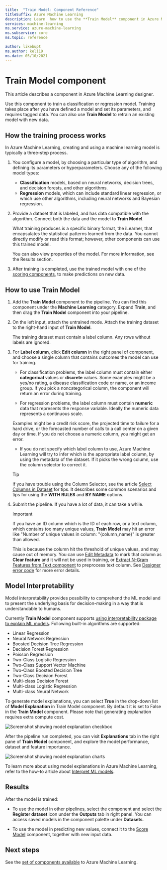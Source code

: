 ```yaml
---
title:  "Train Model: Component Reference"
titleSuffix: Azure Machine Learning
description: Learn  how to use the **Train Model** component in Azure Machine Learning to train a classification or regression model. 
services: machine-learning
ms.service: azure-machine-learning
ms.subservice: core
ms.topic: reference

author: likebupt
ms.author: keli19
ms.date: 05/10/2021
---
```

# Train Model component

This article describes a component in Azure Machine Learning designer.

Use this component to train a classification or regression model. Training takes place after you have defined a model and set its parameters, and requires tagged data. You can also use **Train Model** to retrain an existing model with new data. 

## How the training process works

In Azure Machine Learning, creating and using a machine learning model is typically a three-step process. 

1. You configure a model, by choosing a particular type of algorithm, and defining its parameters or hyperparameters. Choose any of the following model types: 

    + **Classification** models, based on neural networks, decision trees, and decision forests, and other algorithms.
    + **Regression** models, which can include standard linear regression, or which use other algorithms, including neural networks and Bayesian regression.  

2. Provide a dataset that is labeled, and has data compatible with the algorithm. Connect both the data and the model to **Train Model**.

    What training produces is a specific binary format, the iLearner, that encapsulates the statistical patterns learned from the data. You cannot directly modify or read this format; however, other components can use this trained model. 
    
    You can also view properties of the model. For more information, see the Results section.

3. After training is completed, use the trained model with one of the [scoring components](./score-model.md), to make predictions on new data.

## How to use Train Model 
    
1. Add the **Train Model** component to the pipeline.  You can find this component under the **Machine Learning** category. Expand **Train**, and then drag the **Train Model** component into your pipeline.
  
1.  On the left input, attach the untrained mode. Attach the training dataset to the right-hand input of **Train Model**.

    The training dataset must contain a label column. Any rows without labels are ignored.
  
1.  For **Label column**, click **Edit column** in the right panel of component, and choose a single column that contains outcomes the model can use for training.
  
    - For classification problems, the label column must contain either **categorical** values or **discrete** values. Some examples might be a yes/no rating, a disease classification code or name, or an income group.  If you pick a noncategorical column, the component will return an error during training.
  
    -   For regression problems, the label column must contain **numeric** data that represents the response variable. Ideally the numeric data represents a continuous scale. 
    
    Examples might be a credit risk score, the projected time to failure for a hard drive, or the forecasted number of calls to a call center on a given day or time.  If you do not choose a numeric column, you might get an error.
  
    -   If you do not specify which label column to use, Azure Machine Learning will try to infer which is the appropriate label column, by using the metadata of the dataset. If it picks the wrong column, use the column selector to correct it.
  
    > [!TIP] 
    > If you have trouble using the Column Selector, see the article [Select Columns in Dataset](./select-columns-in-dataset.md) for tips. It describes some common scenarios and tips for using the **WITH RULES** and **BY NAME** options.
  
1.  Submit the pipeline. If you have a lot of data, it can take a while.

    > [!IMPORTANT] 
    > If you have an ID column which is the ID of each row, or a text column, which contains too many unique values, **Train Model** may hit an error like "Number of unique values in column: "{column_name}" is greater than allowed.
    >
    > This is because the column hit the threshold of unique values, and may cause out of memory. You can use [Edit Metadata](edit-metadata.md) to mark that column as **Clear feature** and it will not be used in training, or [Extract N-Gram Features from Text component](extract-n-gram-features-from-text.md) to preprocess text column. See [Designer error code](././designer-error-codes.md) for more error details.

## Model Interpretability

Model interpretability provides possibility to comprehend the ML model and to present the underlying basis for decision-making in a way that is understandable to humans.

Currently **Train Model** component supports [using interpretability package to explain ML models](../v1/how-to-machine-learning-interpretability-aml.md#generate-feature-importance-values-via-remote-runs). Following built-in algorithms are supported:

- Linear Regression
- Neural Network Regression
- Boosted Decision Tree Regression
- Decision Forest Regression
- Poisson Regression
- Two-Class Logistic Regression
- Two-Class Support Vector Machine
- Two-Class Boosted Decision Tree
- Two-Class Decision Forest
- Multi-class Decision Forest
- Multi-class Logistic Regression
- Multi-class Neural Network

To generate model explanations, you can select **True** in the drop-down list of **Model Explanation** in Train Model component. By default it is set to False in the **Train Model** component. Please note that generating explanation requires extra compute cost.

![Screenshot showing model explanation checkbox](./media/module/train-model-explanation-checkbox.png)

After the pipeline run completed, you can visit **Explanations** tab in the right pane of **Train Model** component, and explore the model performance, dataset and feature importance.

![Screenshot showing model explanation charts](./media/module/train-model-explanations-tab.gif)

To learn more about using model explanations in Azure Machine Learning, refer to the how-to article about [Interpret ML models](../v1/how-to-machine-learning-interpretability-aml.md#generate-feature-importance-values-via-remote-runs).

## Results

After the model is trained:


+ To use the model in other pipelines, select the component and select the **Register dataset** icon under the **Outputs** tab in right panel. You can access saved models in the component palette under **Datasets**.

+ To use the model in predicting new values, connect it to the [Score Model](./score-model.md) component, together with new input data.


## Next steps

See the [set of components available](component-reference.md) to Azure Machine Learning.